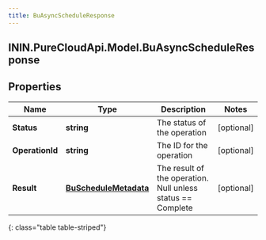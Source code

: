 ```yaml
---
title: BuAsyncScheduleResponse
---
```

## ININ.PureCloudApi.Model.BuAsyncScheduleResponse

## Properties

|Name | Type | Description | Notes|
|------------ | ------------- | ------------- | -------------|
| **Status** | **string** | The status of the operation | [optional] |
| **OperationId** | **string** | The ID for the operation | [optional] |
| **Result** | [**BuScheduleMetadata**](BuScheduleMetadata.html) | The result of the operation.  Null unless status == Complete | [optional] |
{: class="table table-striped"}


